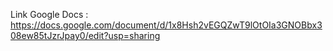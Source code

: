 Link Google Docs : https://docs.google.com/document/d/1x8Hsh2vEGQZwT9lOtOIa3GNOBbx308ew85tJzrJpay0/edit?usp=sharing
